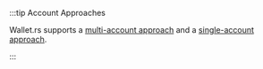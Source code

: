 :::tip Account Approaches

Wallet.rs supports a [multi-account approach](./../explanations/account_approaches.md#multi-account-approach) and
a [single-account approach](../explanations/account_approaches.md#single-account-approach).

:::
